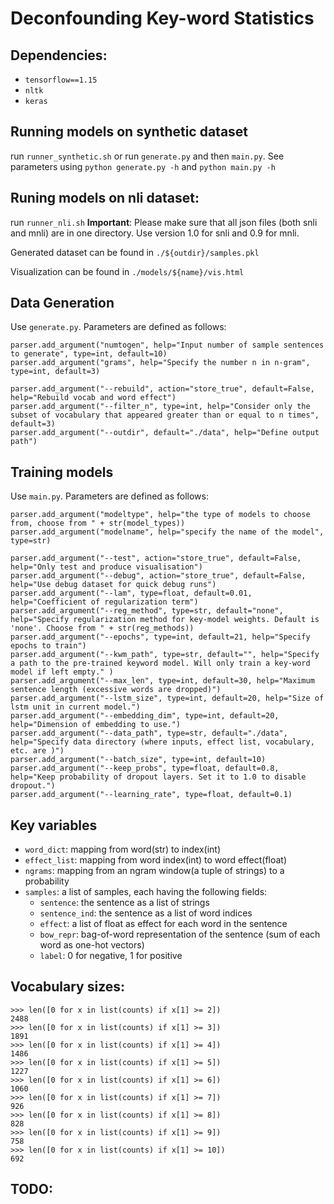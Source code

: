 # Deconfounding Key-word Statistics 

## Dependencies:
- `tensorflow==1.15`
- `nltk`
- `keras`

## Running models on synthetic dataset
run `runner_synthetic.sh` or run `generate.py` and then `main.py`.
See parameters using `python generate.py -h` and `python main.py -h`

## Runing models on nli dataset:
run `runner_nli.sh`
**Important**: Please make sure that all json files (both snli and mnli) are in one directory. Use version 1.0 for snli
and 0.9 for mnli.

Generated dataset can be found in `./${outdir}/samples.pkl`

Visualization can be found in `./models/${name}/vis.html`

## Data Generation
Use `generate.py`. Parameters are defined as follows:
```
parser.add_argument("numtogen", help="Input number of sample sentences to generate", type=int, default=10)
parser.add_argument("grams", help="Specify the number n in n-gram", type=int, default=3)

parser.add_argument("--rebuild", action="store_true", default=False, help="Rebuild vocab and word effect")
parser.add_argument("--filter_n", type=int, help="Consider only the subset of vocabulary that appeared greater than or equal to n times", default=3)
parser.add_argument("--outdir", default="./data", help="Define output path")
```

## Training models
Use `main.py`. Parameters are defined as follows:
```
parser.add_argument("modeltype", help="the type of models to choose from, choose from " + str(model_types))
parser.add_argument("modelname", help="specify the name of the model", type=str)

parser.add_argument("--test", action="store_true", default=False, help="Only test and produce visualisation")
parser.add_argument("--debug", action="store_true", default=False, help="Use debug dataset for quick debug runs")
parser.add_argument("--lam", type=float, default=0.01, help="Coefficient of regularization term")
parser.add_argument("--reg_method", type=str, default="none", help="Specify regularization method for key-model weights. Default is 'none'. Choose from " + str(reg_methods))
parser.add_argument("--epochs", type=int, default=21, help="Specify epochs to train")
parser.add_argument("--kwm_path", type=str, default="", help="Specify a path to the pre-trained keyword model. Will only train a key-word model if left empty." )
parser.add_argument("--max_len", type=int, default=30, help="Maximum sentence length (excessive words are dropped)")
parser.add_argument("--lstm_size", type=int, default=20, help="Size of lstm unit in current model.")
parser.add_argument("--embedding_dim", type=int, default=20, help="Dimension of embedding to use.")
parser.add_argument("--data_path", type=str, default="./data", help="Specify data directory (where inputs, effect list, vocabulary, etc. are )")
parser.add_argument("--batch_size", type=int, default=10)
parser.add_argument("--keep_probs", type=float, default=0.8, help="Keep probability of dropout layers. Set it to 1.0 to disable dropout.")
parser.add_argument("--learning_rate", type=float, default=0.1)
```


## Key variables
- `word_dict`: mapping from word(str) to index(int)
- `effect_list`: mapping from word index(int) to word effect(float) 
- `ngrams`: mapping from an ngram window(a tuple of strings) to a probability
- `samples`: a list of samples, each having the following fields:
    * `sentence`: the sentence as a list of strings
    * `sentence_ind`: the sentence as a list of word indices
    * `effect`: a list of float as effect for each word in the sentence
    * `bow_repr`: bag-of-word representation of the sentence (sum of each word as one-hot vectors)
    * `label`: 0 for negative, 1 for positive
  

## Vocabulary sizes:
```
>>> len([0 for x in list(counts) if x[1] >= 2])
2488
>>> len([0 for x in list(counts) if x[1] >= 3])
1891
>>> len([0 for x in list(counts) if x[1] >= 4])
1486
>>> len([0 for x in list(counts) if x[1] >= 5])
1227
>>> len([0 for x in list(counts) if x[1] >= 6])
1060
>>> len([0 for x in list(counts) if x[1] >= 7])
926
>>> len([0 for x in list(counts) if x[1] >= 8])
828
>>> len([0 for x in list(counts) if x[1] >= 9])
758
>>> len([0 for x in list(counts) if x[1] >= 10])
692
```

## TODO:


